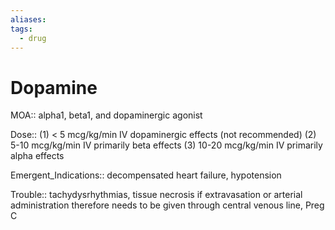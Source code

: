 ```yaml
---
aliases: 
tags:
  - drug
---
```

# Dopamine

MOA:: alpha1, beta1, and dopaminergic agonist

Dose:: (1) < 5 mcg/kg/min IV dopaminergic effects (not recommended) (2) 5-10 mcg/kg/min IV primarily beta effects (3) 10-20 mcg/kg/min IV primarily alpha effects

Emergent_Indications:: decompensated heart failure, hypotension

Trouble:: tachydysrhythmias, tissue necrosis if extravasation or arterial administration therefore needs to be given through central venous line, Preg C